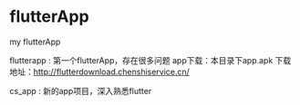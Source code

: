 # flutterApp
my flutterApp

flutterapp : 第一个flutterApp，存在很多问题
app下载：本目录下app.apk
下载地址：http://flutterdownload.chenshiservice.cn/


cs_app : 新的app项目，深入熟悉flutter
